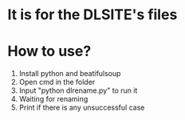 # It is for the DLSITE's files
# How to use?
1. Install python and beatifulsoup
2. Open cmd in the folder
3. Input "python dlrename.py" to run it
4. Waiting for renaming
5. Print if there is any unsuccessful case
